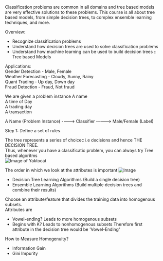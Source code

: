 
Classification problems are common in all domains and tree based models are very effective solutions to these problems.
This course is all about tree based models, from simple decision trees, to complex ensemble learning techniques, and more.

Overview: 
- Recognize classification problems
- Understand how decision trees are used to solve classification problems
- Understand how machine learning can be used to build decision trees :: Tree based Models


Applications: <br/>
Gender Detection      - Male, Female <br/>
Weather Forecasting   - Cloudy, Sunny, Rainy <br/>
Quant Trading         - Up day, Down day <br/>
Fraud Detection       - Fraud, Not fraud <br/>

We are given a problem instance
A name <br/>
A time of Day<br/>
A trading day<br/>
A transaction<br/>


A Name (Problem Instance) ----> Classifier  -----> Male/Female (Label)

Step 1: Define a set of rules

The tree represents a series of choicec i.e decisions and hence THE DECISION TREE. <br/>
Thus, whenever you have a classificatio problem, you can always try Tree based algoritms <br/>
![Image of Yaktocat](https://cloud.githubusercontent.com/assets/20602254/22616559/e79a90fe-ead4-11e6-90ce-35c4885d6ad8.png)


The order in which we look at the attributes is important 
![Image](https://cloud.githubusercontent.com/assets/20602254/22616573/2c8134c0-ead5-11e6-8010-51258fed5999.png)

- Decision Tree Learning Algorithms (Build a single decision tree)
- Ensemble Learning Algorithms      (Build multiple decision trees and combine their results)

Choose an attribute/feature that divides the training data into homogenous subsets. <br>
Attributes are
- Vowel-ending? Leads to more homogenous subsets
- Begins with K? Leads to nonhomogenous subsets
Therefore first attribute in the decision tree would be 'Vowel-Ending'

How to Measure Homogenuity?
- Information Gain
- Gini Impurity


